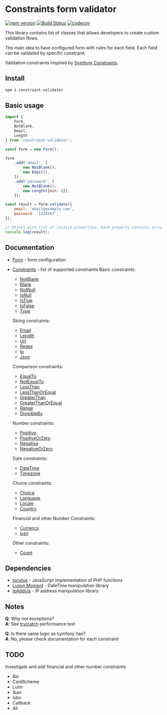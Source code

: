 # Constraints form validator

[![npm version](https://badge.fury.io/js/constraint-validator.png)](https://badge.fury.io/js/constraint-validator)
[![Build Status](https://travis-ci.org/OxCom/constraint-validator.svg?branch=master)](https://travis-ci.org/OxCom/constraint-validator)
[![codecov](https://codecov.io/gh/OxCom/constraint-validator/branch/master/graph/badge.svg)](https://codecov.io/gh/OxCom/constraint-validator)

This library contains list of classes that allows developers to create custom validation flows.

The main idea to have configured form with rules for each field. Each field can be validated by specific constraint.
 
Validation constraints inspired by [Symfony Constraints](https://symfony.com/doc/current/reference/constraints.html).

## Install
```bash
npm i constraint-validator
```

## Basic usage
```javascript
import {
    Form,
    NotBlank,
    Email,
    Length
} from 'constraint-validator';

const form = new Form();

form
    .add('email', [
        new NotBlank(),
        new Email(),
    ])
    .add('password', [
        new NotBlank(),
        new Length({min: 6}),
    ]);

const result = form.validate({
    email: 'email@example.com',
    password: '1234567',
});

// Object with list of invalid properties. Each property contains array of errors
console.log(result);
```
## Documentation
- [Form](docs/Form.md) - form configuration
- [Constraints](docs/Constraints.md) - list of supported constraints
  Basic constraints:
  - [NotBlank](docs/Constraints/NotBlank.md)
  - [Blank](docs/Constraints/Blank.md)
  - [NotNull](docs/Constraints/NotNull.md)
  - [IsNull](docs/Constraints/IsNull.md)
  - [IsTrue](docs/Constraints/IsTrue.md)
  - [IsFalse](docs/Constraints/IsFalse.md)
  - [Type](docs/Constraints/Type.md)
  
  String constraints:
  - [Email](docs/Constraints/Email.md)
  - [Length](docs/Constraints/Length.md)
  - [Url](docs/Constraints/Url.md)
  - [Regex](docs/Constraints/Regex.md)
  - [Ip](docs/Constraints/Ip.md)
  - [Json](docs/Constraints/Json.md)
  
  Comparison constraints:
  - [EqualTo](docs/Constraints/EqualTo.md)
  - [NotEqualTo](docs/Constraints/NotEqualTo.md)
  - [LessThan](docs/Constraints/LessThan.md)
  - [LessThanOrEqual](docs/Constraints/LessThanOrEqual.md)
  - [GreaterThan](docs/Constraints/GreaterThan.md)
  - [GreaterThanOrEqual](docs/Constraints/GreaterThanOrEqual.md)
  - [Range](docs/Constraints/Range.md)
  - [DivisibleBy](docs/Constraints/DivisibleBy.md)
  
  Number constraints:
  - [Positive](docs/Constraints/Positive.md)
  - [PositiveOrZero](docs/Constraints/PositiveOrZero.md)
  - [Negative](docs/Constraints/Negative.md)
  - [NegativeOrZero](docs/Constraints/NegativeOrZero.md)
  
  Date constraints:
  - [DateTime](docs/Constraints/DateTime.md)
  - [Timezone](docs/Constraints/Timezone.md)
  
  Choice constraints:
  - [Choice](docs/Constraints/Choice.md)
  - [Language](docs/Constraints/Language.md)
  - [Locale](docs/Constraints/Locale.md)
  - [Country](docs/Constraints/Country.md)
  
  Financial and other Number Constraints:
  - [Currency](docs/Constraints/Currency.md)
  - [Issn](docs/Constraints/Issn.md)
  
  Other constraints:
  - [Count](docs/Constraints/Count.md)

## Dependencies
- [locutus](https://github.com/kvz/locutus) - JavaScript implementation of PHP functions
- [Luxon Moment](https://github.com/moment/luxon) - DateTime manipulation library
- [IpAddrJs](https://github.com/whitequark/ipaddr.js) - IP address manipulation library

## Notes
**Q**: Why not exceptions?  
**A**: See [try/catch](https://jsperf.com/try-catch-performance-jls/10) performance test

**Q**: Is there same logic as symfony has?  
**A**: No, please check documentation for each constraint

## TODO
Investigate and add financial and other number constraints
- Bic
- CardScheme
- Luhn
- Iban
- Isbn
- Callback
- All

